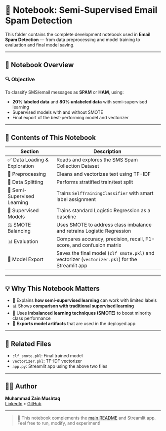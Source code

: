 # 📓 Notebook: Semi-Supervised Email Spam Detection

This folder contains the complete development notebook used in **Email Spam Detection** — from data preprocessing and model training to evaluation and final model saving.

---

## 📘 Notebook Overview

### 🔍 Objective
To classify SMS/email messages as **SPAM** or **HAM**, using:
- **20% labeled data** and **80% unlabeled data** with semi-supervised learning
- Supervised models with and without SMOTE
- Final export of the best-performing model and vectorizer

---

## 🧱 Contents of This Notebook

| Section | Description |
|--------|-------------|
| ✅ Data Loading & Exploration | Reads and explores the SMS Spam Collection Dataset |
| 🧹 Preprocessing | Cleans and vectorizes text using TF-IDF |
| 🔁 Data Splitting | Performs stratified train/test split |
| 🧪 Semi-Supervised Learning | Trains `SelfTrainingClassifier` with smart label assignment |
| 🧪 Supervised Models | Trains standard Logistic Regression as a baseline |
| ⚖️ SMOTE Balancing | Uses SMOTE to address class imbalance and retrains Logistic Regression |
| 📊 Evaluation | Compares accuracy, precision, recall, F1-score, and confusion matrix |
| 💾 Model Export | Saves the final model (`clf_smote.pkl`) and vectorizer (`vectorizer.pkl`) for the Streamlit app |

---

## 💡 Why This Notebook Matters

- 🧠 Explains **how semi-supervised learning** can work with limited labels
- 📊 Shows **comparison with traditional supervised learning**
- 🔬 Uses **imbalanced learning techniques (SMOTE)** to boost minority class performance
- 💾 **Exports model artifacts** that are used in the deployed app

---

## 💾 Related Files
- `clf_smote.pkl`: Final trained model
- `vectorizer.pkl`: TF-IDF vectorizer
- `app.py`: Streamlit app using the above two files

---

## 🧑‍💻 Author
**Muhammad Zain Mushtaq**  
[LinkedIn](https://www.linkedin.com/in/muhammad-zain-m-a75163358/) • [GitHub](https://github.com/M-Z-5474)

---

> 🔁 This notebook complements the [main README](../README.md) and Streamlit app. Feel free to run, modify, and experiment!

